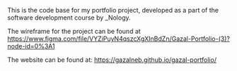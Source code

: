 
This is the code base for my portfolio project, developed as a part of the software development course by _Nology. 

The wireframe for the project can be found at https://www.figma.com/file/VYZiPuyN4qszcXgXInBdZn/Gazal-Portfolio-(3)?node-id=0%3A1

The website can be found at: https://gazalneb.github.io/gazal-portfolio/
